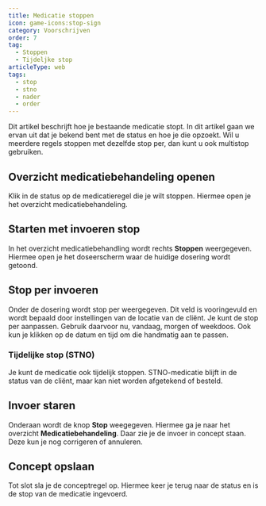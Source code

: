 ```yaml
---
title: Medicatie stoppen
icon: game-icons:stop-sign
category: Voorschrijven
order: 7
tag:
  - Stoppen
  - Tijdeljke stop
articleType: web
tags:
  - stop
  - stno
  - nader
  - order
---
```

Dit artikel beschrijft hoe je bestaande medicatie stopt. In dit artikel gaan we ervan uit dat je bekend bent met de status en hoe je die opzoekt. Wil u meerdere regels stoppen met dezelfde stop per, dan kunt u ook multistop gebruiken.

## Overzicht medicatiebehandeling openen

Klik in de status op de medicatieregel die je wilt stoppen. Hiermee open je het overzicht medicatiebehandeling.

## Starten met invoeren stop

In het overzicht medicatiebehandling wordt rechts **Stoppen** weergegeven. Hiermee open je het doseerscherm waar de huidige dosering wordt getoond.

## Stop per invoeren

Onder de dosering wordt stop per weergegeven. Dit veld is vooringevuld en wordt bepaald door instellingen van de locatie van de cliënt. Je kunt de stop per aanpassen. Gebruik daarvoor nu, vandaag, morgen of weekdoos. Ook kun je klikken op de datum en tijd om die handmatig aan te passen.

### Tijdelijke stop (STNO)

Je kunt de medicatie ook tijdelijk stoppen. STNO-medicatie blijft in de status van de cliënt, maar kan niet worden afgetekend of besteld.

## Invoer staren

Onderaan wordt de knop **Stop** weegegeven. Hiermee ga je naar het overzicht **Medicatiebehandeling**. Daar zie je de invoer in concept staan. Deze kun je nog corrigeren of annuleren.

## Concept opslaan

Tot slot sla je de conceptregel op. Hiermee keer je terug naar de status en is de stop van de medicatie ingevoerd.